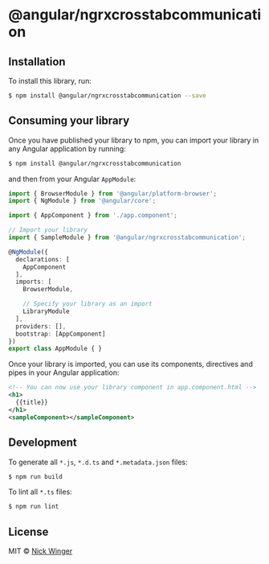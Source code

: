 # @angular/ngrxcrosstabcommunication

## Installation

To install this library, run:

```bash
$ npm install @angular/ngrxcrosstabcommunication --save
```

## Consuming your library

Once you have published your library to npm, you can import your library in any Angular application by running:

```bash
$ npm install @angular/ngrxcrosstabcommunication
```

and then from your Angular `AppModule`:

```typescript
import { BrowserModule } from '@angular/platform-browser';
import { NgModule } from '@angular/core';

import { AppComponent } from './app.component';

// Import your library
import { SampleModule } from '@angular/ngrxcrosstabcommunication';

@NgModule({
  declarations: [
    AppComponent
  ],
  imports: [
    BrowserModule,

    // Specify your library as an import
    LibraryModule
  ],
  providers: [],
  bootstrap: [AppComponent]
})
export class AppModule { }
```

Once your library is imported, you can use its components, directives and pipes in your Angular application:

```xml
<!-- You can now use your library component in app.component.html -->
<h1>
  {{title}}
</h1>
<sampleComponent></sampleComponent>
```

## Development

To generate all `*.js`, `*.d.ts` and `*.metadata.json` files:

```bash
$ npm run build
```

To lint all `*.ts` files:

```bash
$ npm run lint
```

## License

MIT © [Nick Winger](mailto:nick@bit4bit.at)

